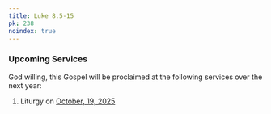 ```yaml
---
title: Luke 8.5-15
pk: 238
noindex: true
---
```


### Upcoming Services

God willing, this Gospel will be proclaimed at the following services over the next year:


1. Liturgy on [October, 19, 2025](https://orthocal.info/readings/gregorian/2025/10/19/)
